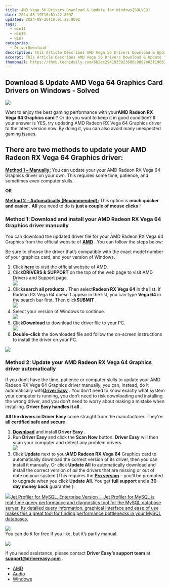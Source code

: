 ```yaml
---
title: AMD Vega 56 Drivers Download & Update for Windows[SOLVED]
date: 2024-08-19T10:01:22.809Z
updated: 2024-08-20T10:01:22.809Z
tags:
  - win11
  - win10
  - win7
categories:
  - DriverDownload
description: This Article Describes AMD Vega 56 Drivers Download & Update for Windows[SOLVED]
excerpt: This Article Describes AMD Vega 56 Drivers Download & Update for Windows[SOLVED]
thumbnail: https://thmb.techidaily.com/6b2ec2941933023600c9882b03f190635c85fa9ba36f059f6adc757c4d4da9ce.jpg
---
```


## Download & Update AMD Vega 64 Graphics Card Drivers on Windows - Solved

![](https://images.drivereasy.com/wp-content/uploads/2018/12/snap000078-300x267.png)

 Want to enjoy the best gaming performance with your**AMD Radeon RX Vega 64 Graphics card** ? Or do you want to keep it in good condition? If your answer is YES, try updating AMD Radeon RX Vega 64 Graphics driver to the latest version now. By doing it, you can also avoid many unexpected gaming issues.

## **There are two methods to update your AMD Radeon RX Vega 64 Graphics driver:**

[**Method 1** **– Manually:**](https://tools.techidaily.com/drivereasy/download/)  You can update your your AMD Radeon RX Vega 64 Graphics driver on your own. This requires some time, patience, and sometimes even computer skills.

**OR**

[**Method 2** **– Automatically (Recommended):**](https://www.drivereasy.com/knowledge/amd-vega-64-drivers-download-update-solved/#b)  This option is **much quicker and easier** .   **All**  you need to do is   **just a couple of mouse clicks** !

### **Method 1: Download and install your AMD Radeon RX Vega 64 Graphics driver manually**

 You can download the updated driver file for your AMD Radeon RX Vega 64 Graphics from the official website of [**AMD**](https://www.amd.com/en) . You can follow the steps below:

 Be sure to choose the driver that’s compatible with the exact model number of your graphics card, and your version of Windows.

1. Click **[here](https://www.amd.com/en)**  to visit the official website of AMD.
2. Click**DRIVERS & SUPPORT** on the top of the web page to visit AMD Drivers and Support page.  
![](https://images.drivereasy.com/wp-content/uploads/2018/12/snap000079.png)
3. Click**search all products** . Then select**Radeon RX Vega 64** in the list. If Radeon RX Vega 64 doesn’t appear in the list, you can type **Vega 64** in the search bar first. Then click**SUBMIT** .  
![](https://images.drivereasy.com/wp-content/uploads/2018/12/snap000086.png)
4. Select your version of Windows to continue.  
![](https://images.drivereasy.com/wp-content/uploads/2018/12/snap000081.png)
5. Click**Download** to download the driver file to your PC.  
![](https://images.drivereasy.com/wp-content/uploads/2018/12/snap000082.png)
6. **Double-click** the downloaded file and follow the on-screen instructions to install the driver on your PC.

<!-- affiliate ads begin -->
<a href="https://estore.winxdvd.com/order/checkout.php?PRODS=1412049&QTY=1&AFFILIATE=108875&CART=1"><img src="https://www.winxdvd.com/affiliate/new-banner/pt-200x200.jpg" border="0"></a>
<!-- affiliate ads end -->
### **Method 2: Update your AMD Radeon RX Vega 64 Graphics driver automatically**

 If you don’t have the time, patience or computer skills to update your AMD Radeon RX Vega 64 Graphics driver manually, you can, instead, do it automatically with[**Driver Easy**](https://tools.techidaily.com/drivereasy/download/) .  You don’t need to know exactly what system your computer is running, you don’t need to risk downloading and installing the wrong driver, and you don’t need to worry about making a mistake when installing. **Driver Easy handles it all** .

**All the drivers in Driver Easy** come straight from the manufacturer. They‘re **all certified safe and secure** .

1. **[Download](https://tools.techidaily.com/drivereasy/download/)** and install **Driver Easy** .
2. Run **Driver Easy**  and click the **Scan Now**  button. **Driver Easy**  will then scan your computer and detect any problem drivers.  
![](https://images.drivereasy.com/wp-content/uploads/2018/12/snap000027-3.png)
3. Click **Update**  next to your**AMD Radeon RX Vega 64** Graphics card to automatically download the correct version of its driver, then you can install it manually. Or click **Update All**  to automatically download and install the correct version of _all_ the drivers that are missing or out of date on your system (This requires the **[Pro version](https://tools.techidaily.com/drivereasy/download/)**  – you’ll be prompted to upgrade when you click **Update All.**  You get **full support** and a **30-day money back** guarantee  ).  
<!-- affiliate ads begin -->
<a href="https://secure.2checkout.com/order/checkout.php?PRODS=4576829&QTY=1&AFFILIATE=108875&CART=1"><img src="https://secure.avangate.com/images/merchant/9e740b84bb48a64dde25061566299467/products/copy_1_jp_box_big.png" border="0">Jet Profiler for MySQL, Enterprise Version： Jet Profiler for MySQL is real-time query performance and diagnostics tool for the MySQL database server. Its detailed query information, graphical interface and ease of use makes this a great tool for finding performance bottlenecks in your MySQL databases. </a>
<!-- affiliate ads end -->
![](https://images.drivereasy.com/wp-content/uploads/2018/12/snap000083.png)  
 You can do it for free if you like, but it’s partly manual.  
<!-- affiliate ads begin -->
<a href="https://store.movavi.com/affiliate.php?ACCOUNT=MOVAVI&AFFILIATE=108875&PATH=https%3A%2F%2Fwww.movavi.com%3FAFFILIATE%3D108875%26RESOURCE%3DMovavi%2BVideo%2BEditor%2Bbox"><img src="https://mcusercontent.com/0885a03ded3d480dca9287f12/images/6d3207fd-9f15-4c21-f0ad-59c68e6a7e2a.png" border="0"></a>
<!-- affiliate ads end -->
 If you need assistance, please contact **Driver Easy’s support team** at **[support@drivereasy.com](https://tools.techidaily.com/drivereasy/download/)**  .

* [AMD](https://tools.techidaily.com/drivereasy/download/)
* [Audio](https://tools.techidaily.com/drivereasy/download/)
* [Windows](https://tools.techidaily.com/drivereasy/download/)

<ins class="adsbygoogle"
     style="display:block"
     data-ad-format="autorelaxed"
     data-ad-client="ca-pub-7571918770474297"
     data-ad-slot="1223367746"></ins>



<ins class="adsbygoogle"
     style="display:block"
     data-ad-client="ca-pub-7571918770474297"
     data-ad-slot="8358498916"
     data-ad-format="auto"
     data-full-width-responsive="true"></ins>


